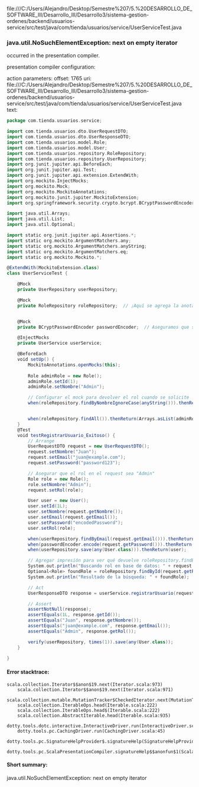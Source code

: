 file:///C:/Users/Alejandro/Desktop/Semestre%207/5.%20DESARROLLO_DE_SOFTWARE_III/Desarrollo_III/Desarrollo3/sistema-gestion-ordenes/backend/usuarios-service/src/test/java/com/tienda/usuarios/service/UserServiceTest.java
### java.util.NoSuchElementException: next on empty iterator

occurred in the presentation compiler.

presentation compiler configuration:


action parameters:
offset: 1765
uri: file:///C:/Users/Alejandro/Desktop/Semestre%207/5.%20DESARROLLO_DE_SOFTWARE_III/Desarrollo_III/Desarrollo3/sistema-gestion-ordenes/backend/usuarios-service/src/test/java/com/tienda/usuarios/service/UserServiceTest.java
text:
```scala
package com.tienda.usuarios.service;

import com.tienda.usuarios.dto.UserRequestDTO;
import com.tienda.usuarios.dto.UserResponseDTO;
import com.tienda.usuarios.model.Role;
import com.tienda.usuarios.model.User;
import com.tienda.usuarios.repository.RoleRepository;
import com.tienda.usuarios.repository.UserRepository;
import org.junit.jupiter.api.BeforeEach;
import org.junit.jupiter.api.Test;
import org.junit.jupiter.api.extension.ExtendWith;
import org.mockito.InjectMocks;
import org.mockito.Mock;
import org.mockito.MockitoAnnotations;
import org.mockito.junit.jupiter.MockitoExtension;
import org.springframework.security.crypto.bcrypt.BCryptPasswordEncoder;

import java.util.Arrays;
import java.util.List;
import java.util.Optional;

import static org.junit.jupiter.api.Assertions.*;
import static org.mockito.ArgumentMatchers.any;
import static org.mockito.ArgumentMatchers.anyString;
import static org.mockito.ArgumentMatchers.eq;
import static org.mockito.Mockito.*;

@ExtendWith(MockitoExtension.class)
class UserServiceTest {

    @Mock
    private UserRepository userRepository;

    @Mock
    private RoleRepository roleRepository;  // ¡Aquí se agrega la anotación @Mock!


    @Mock
    private BCryptPasswordEncoder passwordEncoder;  // Aseguramos que se inicializa correctamente

    @InjectMocks
    private UserService userService;

    @BeforeEach
    void setUp() {
        MockitoAnnotations.openMocks(this);
        
        Role adminRole = new Role();
        adminRole.setId(1);
        adminRole.setNombre("Admin");

        // Configurar el mock para devolver el rol cuando se solicite
        when(roleRepository.findByNombreIgnoreCase(anyString())).thenReturn(Optional.of(adminRole@@));


        when(roleRepository.findAll()).thenReturn(Arrays.asList(adminRole));
    }
    @Test
    void testRegistrarUsuario_Exitoso() {
        // Arrange
        UserRequestDTO request = new UserRequestDTO();
        request.setNombre("Juan");
        request.setEmail("juan@example.com");
        request.setPassword("password123");

        // Asegurar que el rol en el request sea "Admin"
        Role role = new Role();
        role.setNombre("Admin");
        request.setRol(role);

        User user = new User();
        user.setId(1L);
        user.setNombre(request.getNombre());
        user.setEmail(request.getEmail());
        user.setPassword("encodedPassword");
        user.setRol(role);

        when(userRepository.findByEmail(request.getEmail())).thenReturn(Optional.empty());
        when(passwordEncoder.encode(request.getPassword())).thenReturn("encodedPassword");
        when(userRepository.save(any(User.class))).thenReturn(user);

        // Agregar impresión para ver qué devuelve roleRepository.findByNombre()
        System.out.println("Buscando rol en base de datos: " + request.getRol().getNombre());
        Optional<Role> foundRole = roleRepository.findById(request.getRol().getId());
        System.out.println("Resultado de la búsqueda: " + foundRole);

        // Act
        UserResponseDTO response = userService.registrarUsuario(request);

        // Assert
        assertNotNull(response);
        assertEquals(1L, response.getId());
        assertEquals("Juan", response.getNombre());
        assertEquals("juan@example.com", response.getEmail());
        assertEquals("Admin", response.getRol());

        verify(userRepository, times(1)).save(any(User.class));
    }
      
}
```



#### Error stacktrace:

```
scala.collection.Iterator$$anon$19.next(Iterator.scala:973)
	scala.collection.Iterator$$anon$19.next(Iterator.scala:971)
	scala.collection.mutable.MutationTracker$CheckedIterator.next(MutationTracker.scala:76)
	scala.collection.IterableOps.head(Iterable.scala:222)
	scala.collection.IterableOps.head$(Iterable.scala:222)
	scala.collection.AbstractIterable.head(Iterable.scala:935)
	dotty.tools.dotc.interactive.InteractiveDriver.run(InteractiveDriver.scala:164)
	dotty.tools.pc.CachingDriver.run(CachingDriver.scala:45)
	dotty.tools.pc.SignatureHelpProvider$.signatureHelp(SignatureHelpProvider.scala:31)
	dotty.tools.pc.ScalaPresentationCompiler.signatureHelp$$anonfun$1(ScalaPresentationCompiler.scala:435)
```
#### Short summary: 

java.util.NoSuchElementException: next on empty iterator